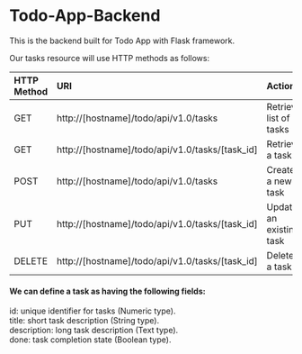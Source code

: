 # Todo-App-Backend

This is the backend built for Todo App with Flask framework.

Our tasks resource will use HTTP methods as follows:

| HTTP Method   | URI                                                   |Action                   |
|:------------- |:------------------------------------------------------|:------------------------|
| GET           | http://[hostname]/todo/api/v1.0/tasks                 | Retrieve list of tasks  |
| GET           | http://[hostname]/todo/api/v1.0/tasks/[task_id]       | Retrieve a task         |
| POST          | http://[hostname]/todo/api/v1.0/tasks                 | Create a new task       |
| PUT           | http://[hostname]/todo/api/v1.0/tasks/[task_id]       | Update an existing task |
| DELETE        | http://[hostname]/todo/api/v1.0/tasks/[task_id]       | Delete a task           |


#### We can define a task as having the following fields:

id: unique identifier for tasks (Numeric type).<br>
title: short task description (String type).<br>
description: long task description (Text type).<br>
done: task completion state (Boolean type).<br>


